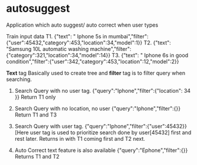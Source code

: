 # autosuggest
Application which auto suggest/ auto correct when user types 

Train input data 
T1. {"text": " Iphone 5s in mumbai","filter":{"user":45432,"category":453,"location":34,"model":1}}
T2. {"text": "Samsung 10L automatic washing machine","filter":{"category":321,"location":34,"model":14}}
T3. {"text": " Iphone 6s in good condition","filter":{"user":342,"category":453,"location":12,"model":2}}

<b>Text</b> tag Basically used to create tree and <b>filter</b> tag is to filter query when searching.
1. Search Query with no user tag.
{"query":"Iphone","filter":{"location": 34 }}
Return  T1 only
2. Search Query with no location, no user
{"query":"Iphone","filter":{}}
Return T1 and T3
3. Search Query with user tag.
{"query":"Iphone","filter":{"user":45432}} [Here user tag is used to prioritize search done by user[45432] first and rest later.
Returns in with T1 coming first and T2 next.

3. Auto Correct text feature is also available
{"query":"Ephone","filter":{}}
Returns T1 and T2
